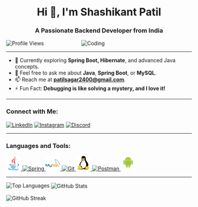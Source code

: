 <h1 align="center">Hi 👋, I'm Shashikant Patil</h1>
<h3 align="center">A Passionate Backend Developer from India</h3>

<img align="right" alt="Coding" width="300" src="https://lh3.googleusercontent.com/a/ACg8ocKK5ClbU9LorXch29wlJl_OJSCussyyBdRn1A3CoYntcmo=s360-c-no">

<p align="left"> <img src="https://komarev.com/ghpvc/?username=shashikant-patil&label=Profile%20views&color=0e75b6&style=flat" alt="Profile Views" /> </p>

---

- 🌱 Currently exploring **Spring Boot, Hibernate**, and advanced Java concepts.  
- 💬 Feel free to ask me about **Java**, **Spring Boot**, or **MySQL**.  
- 📫 Reach me at **patilsagar2400@gmail.com**.  
- ⚡ Fun Fact: **Debugging is like solving a mystery, and I love it!**

---

<h3 align="left">Connect with Me:</h3>
<p align="left">
<a href="https://linkedin.com/in/shashikant15/" target="_blank"><img align="center" src="https://raw.githubusercontent.com/rahuldkjain/github-profile-readme-generator/master/src/images/icons/Social/linked-in-alt.svg" alt="LinkedIn" height="30" width="40" /></a>
<a href="https://instagram.com/ll_mr.sagar_15_ll/" target="_blank"><img align="center" src="https://raw.githubusercontent.com/rahuldkjain/github-profile-readme-generator/master/src/images/icons/Social/instagram.svg" alt="Instagram" height="30" width="40" /></a>
<a href="https://discord.gg/3590" target="_blank"><img align="center" src="https://raw.githubusercontent.com/rahuldkjain/github-profile-readme-generator/master/src/images/icons/Social/discord.svg" alt="Discord" height="30" width="40" /></a>
</p>

---

<h3 align="left">Languages and Tools:</h3>
<p align="left">
<a href="https://www.java.com" target="_blank" rel="noreferrer"> <img src="https://raw.githubusercontent.com/devicons/devicon/master/icons/java/java-original.svg" alt="Java" width="40" height="40"/> </a>
<a href="https://spring.io/" target="_blank" rel="noreferrer"> <img src="https://www.vectorlogo.zone/logos/springio/springio-icon.svg" alt="Spring" width="40" height="40"/> </a>
<a href="https://www.mysql.com/" target="_blank" rel="noreferrer"> <img src="https://raw.githubusercontent.com/devicons/devicon/master/icons/mysql/mysql-original-wordmark.svg" alt="MySQL" width="40" height="40"/> </a>
<a href="https://git-scm.com/" target="_blank" rel="noreferrer"> <img src="https://www.vectorlogo.zone/logos/git-scm/git-scm-icon.svg" alt="Git" width="40" height="40"/> </a>
<a href="https://www.linux.org/" target="_blank" rel="noreferrer"> <img src="https://raw.githubusercontent.com/devicons/devicon/master/icons/linux/linux-original.svg" alt="Linux" width="40" height="40"/> </a>
<a href="https://postman.com" target="_blank" rel="noreferrer"> <img src="https://www.vectorlogo.zone/logos/getpostman/getpostman-icon.svg" alt="Postman" width="40" height="40"/> </a>
<a href="https://developer.android.com" target="_blank" rel="noreferrer"> <img src="https://raw.githubusercontent.com/devicons/devicon/master/icons/android/android-original-wordmark.svg" alt="Android" width="40" height="40"/> </a>
</p>

---

<p><img align="left" src="https://github-readme-stats.vercel.app/api/top-langs?username=shashikant-patil&show_icons=true&locale=en&layout=compact" alt="Top Languages" /></p>

<p>&nbsp;<img align="center" src="https://github-readme-stats.vercel.app/api?username=shashikant-patil&show_icons=true&locale=en" alt="GitHub Stats" /></p>

<p><img align="center" src="https://github-readme-streak-stats.herokuapp.com/?user=shashikant-patil&" alt="GitHub Streak" /></p>
